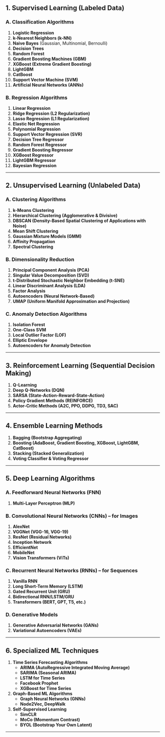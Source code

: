 ## **1. Supervised Learning** (Labeled Data)

### **A. Classification Algorithms**

1. **Logistic Regression**
2. **k-Nearest Neighbors (k-NN)**
3. **Naive Bayes** (Gaussian, Multinomial, Bernoulli)
4. **Decision Trees**
5. **Random Forest**
6. **Gradient Boosting Machines (GBM)**
7. **XGBoost (Extreme Gradient Boosting)**
8. **LightGBM**
9. **CatBoost**
10. **Support Vector Machine (SVM)**
11. **Artificial Neural Networks (ANNs)**

### **B. Regression Algorithms**

1. **Linear Regression**
2. **Ridge Regression (L2 Regularization)**
3. **Lasso Regression (L1 Regularization)**
4. **Elastic Net Regression**
5. **Polynomial Regression**
6. **Support Vector Regression (SVR)**
7. **Decision Tree Regressor**
8. **Random Forest Regressor**
9. **Gradient Boosting Regressor**
10. **XGBoost Regressor**
11. **LightGBM Regressor**
12. **Bayesian Regression**

---

## **2. Unsupervised Learning** (Unlabeled Data)

### **A. Clustering Algorithms**

1. **k-Means Clustering**
2. **Hierarchical Clustering (Agglomerative & Divisive)**
3. **DBSCAN (Density-Based Spatial Clustering of Applications with Noise)**
4. **Mean Shift Clustering**
5. **Gaussian Mixture Models (GMM)**
6. **Affinity Propagation**
7. **Spectral Clustering**

### **B. Dimensionality Reduction**

1. **Principal Component Analysis (PCA)**
2. **Singular Value Decomposition (SVD)**
3. **t-Distributed Stochastic Neighbor Embedding (t-SNE)**
4. **Linear Discriminant Analysis (LDA)**
5. **Factor Analysis**
6. **Autoencoders (Neural Network-Based)**
7. **UMAP (Uniform Manifold Approximation and Projection)**

### **C. Anomaly Detection Algorithms**

1. **Isolation Forest**
2. **One-Class SVM**
3. **Local Outlier Factor (LOF)**
4. **Elliptic Envelope**
5. **Autoencoders for Anomaly Detection**

---

## **3. Reinforcement Learning** (Sequential Decision Making)

1. **Q-Learning**
2. **Deep Q-Networks (DQN)**
3. **SARSA (State-Action-Reward-State-Action)**
4. **Policy Gradient Methods (REINFORCE)**
5. **Actor-Critic Methods (A2C, PPO, DDPG, TD3, SAC)**

---

## **4. Ensemble Learning Methods**

1. **Bagging (Bootstrap Aggregating)**
2. **Boosting (AdaBoost, Gradient Boosting, XGBoost, LightGBM, CatBoost)**
3. **Stacking (Stacked Generalization)**
4. **Voting Classifier & Voting Regressor**

---

## **5. Deep Learning Algorithms**

### **A. Feedforward Neural Networks (FNN)**

1. **Multi-Layer Perceptron (MLP)**

### **B. Convolutional Neural Networks (CNNs) – for Images**

1. **AlexNet**
2. **VGGNet (VGG-16, VGG-19)**
3. **ResNet (Residual Networks)**
4. **Inception Network**
5. **EfficientNet**
6. **MobileNet**
7. **Vision Transformers (ViTs)**

### **C. Recurrent Neural Networks (RNNs) – for Sequences**

1. **Vanilla RNN**
2. **Long Short-Term Memory (LSTM)**
3. **Gated Recurrent Unit (GRU)**
4. **Bidirectional RNN/LSTM/GRU**
5. **Transformers (BERT, GPT, T5, etc.)**

### **D. Generative Models**

1. **Generative Adversarial Networks (GANs)**
2. **Variational Autoencoders (VAEs)**

---

## **6. Specialized ML Techniques**

1. **Time Series Forecasting Algorithms**
    - **ARIMA (AutoRegressive Integrated Moving Average)**
    - **SARIMA (Seasonal ARIMA)**
    - **LSTM for Time Series**
    - **Facebook Prophet**
    - **XGBoost for Time Series**
2. **Graph-Based ML Algorithms**
    - **Graph Neural Networks (GNNs)**
    - **Node2Vec, DeepWalk**
3. **Self-Supervised Learning**
    - **SimCLR**
    - **MoCo (Momentum Contrast)**
    - **BYOL (Bootstrap Your Own Latent)**

---